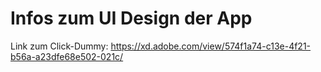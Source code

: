 # Infos zum UI Design der App

Link zum Click-Dummy: https://xd.adobe.com/view/574f1a74-c13e-4f21-b56a-a23dfe68e502-021c/
